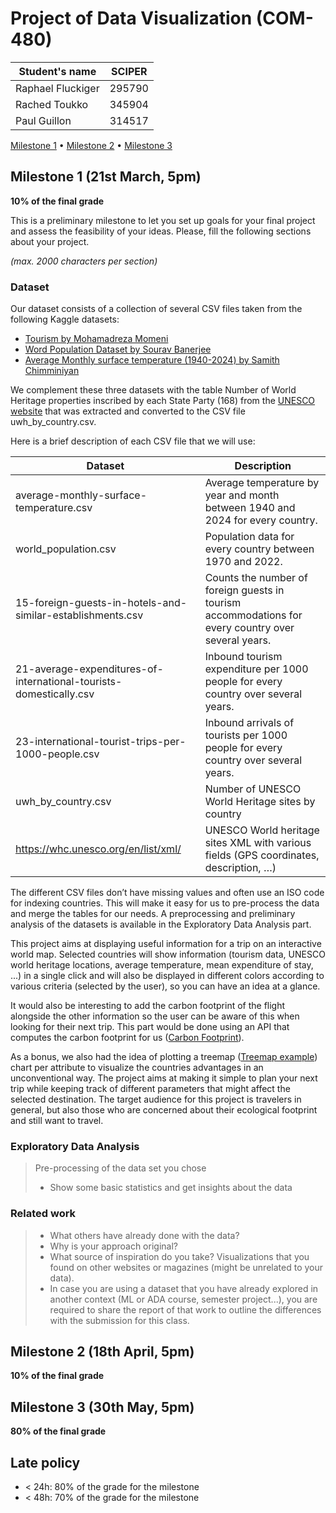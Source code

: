 # Project of Data Visualization (COM-480)

| Student's name | SCIPER |
| -------------- | ------ |
| Raphael Fluckiger | 295790 |
| Rached Toukko | 345904 |
| Paul Guillon | 314517 |

[Milestone 1](#milestone-1) • [Milestone 2](#milestone-2) • [Milestone 3](#milestone-3)

## Milestone 1 (21st March, 5pm)

**10% of the final grade**

This is a preliminary milestone to let you set up goals for your final project and assess the feasibility of your ideas.
Please, fill the following sections about your project.

*(max. 2000 characters per section)*

### Dataset

Our dataset consists of a collection of several CSV files taken from the following Kaggle datasets: 

- [Tourism by Mohamadreza Momeni](https://www.kaggle.com/datasets/imtkaggleteam/tourism)
- [Word Population Dataset by Sourav Banerjee](https://www.kaggle.com/datasets/iamsouravbanerjee/world-population-dataset)
- [Average Monthly surface temperature (1940-2024) by Samith Chimminiyan](https://www.kaggle.com/datasets/samithsachidanandan/average-monthly-surface-temperature-1940-2024)

We complement these three datasets with the table Number of World Heritage properties inscribed by each State Party (168) from the [UNESCO website](https://whc.unesco.org/en/list/stat) that was extracted and converted to the CSV file uwh_by_country.csv.

Here is a brief description of each CSV file that we will use:

|Dataset|Description|
|-----------|-----------|
|average-monthly-surface-temperature.csv|Average temperature by year and month between 1940 and 2024 for every country.|
|world_population.csv|Population data for every country between 1970 and 2022.|
|15-foreign-guests-in-hotels-and-similar-establishments.csv|Counts the number of foreign guests in tourism accommodations for every country over several years.|
|21-average-expenditures-of-international-tourists-domestically.csv|Inbound tourism expenditure per 1000 people for every country over several years.|
|23-international-tourist-trips-per-1000-people.csv|Inbound arrivals of tourists per 1000 people for every country over several years.|
|uwh_by_country.csv|Number of UNESCO World Heritage sites by country|
|https://whc.unesco.org/en/list/xml/|UNESCO World heritage sites XML with various fields (GPS coordinates, description, …)|

The different CSV files don’t have missing values and often use an ISO code for indexing countries. This will make it easy for us to pre-process the data and merge the tables for our needs. A preprocessing and preliminary analysis of the datasets is available in the 
Exploratory Data Analysis part.


This project aims at displaying useful information for a trip on an interactive world map. Selected countries will show information (tourism data, UNESCO world heritage locations, average temperature, mean expenditure of stay, ...) in a single click and will also be displayed in different colors according to various criteria (selected by the user), so you can have an idea at a glance. 

It would also be interesting to add the carbon footprint of the flight alongside the other information so the user can be aware of this when looking for their next trip. This part would be done using an API that computes the carbon footprint for us ([Carbon Footprint](https://connect.myclimate.org/api-overview)).

As a bonus, we also had the idea of plotting a treemap ([Treemap example](https://finviz.com/map.ashx?t=sec_all)) chart per attribute to visualize the countries advantages in an unconventional way.
The project aims at making it simple to plan your next trip while keeping track of different parameters that might affect the selected destination. The target audience for this project is travelers in general, but also those who are concerned about their ecological footprint and still want to travel. 


### Exploratory Data Analysis

> Pre-processing of the data set you chose
> - Show some basic statistics and get insights about the data

### Related work


> - What others have already done with the data?
> - Why is your approach original?
> - What source of inspiration do you take? Visualizations that you found on other websites or magazines (might be unrelated to your data).
> - In case you are using a dataset that you have already explored in another context (ML or ADA course, semester project...), you are required to share the report of that work to outline the differences with the submission for this class.

## Milestone 2 (18th April, 5pm)

**10% of the final grade**


## Milestone 3 (30th May, 5pm)

**80% of the final grade**


## Late policy

- < 24h: 80% of the grade for the milestone
- < 48h: 70% of the grade for the milestone

